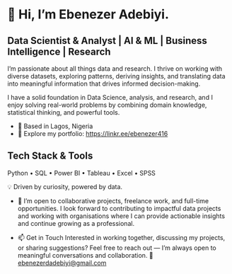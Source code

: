 # 👋 Hi, I’m Ebenezer Adebiyi. 
##  Data Scientist & Analyst | AI & ML | Business Intelligence | Research 

I’m passionate about all things data and research. I thrive on working with diverse datasets, exploring patterns, deriving insights, and translating data into meaningful information that drives informed decision-making.

I have a solid foundation in Data Science, analysis, and research, and I enjoy solving real-world problems by combining domain knowledge, statistical thinking, and powerful tools.
 - 📍 Based in Lagos, Nigeria
 - 🔗 Explore my portfolio:  https://linkr.ee/ebenezer416 
 
 ##  Tech Stack & Tools
 Python • SQL • Power BI • Tableau • Excel  • SPSS
 
💡 Driven by curiosity, powered by data.

- 💞️ I’m open to collaborative projects, freelance work, and full-time opportunities. I look forward to contributing to impactful data projects and working with organisations where I can provide actionable insights and continue growing as a professional.


- 📫 Get in Touch
Interested in working together, discussing my projects, or sharing suggestions?
Feel free to reach out — I’m always open to meaningful conversations and collaboration.
📧 ebenezerdadebiyi@gmail.com
<!---
Awaitingprof/Awaitingprof is a ✨ special ✨ repository because its `README.md` (this file) appears on your GitHub profile.
You can click the Preview link to take a look at your changes.
--->
